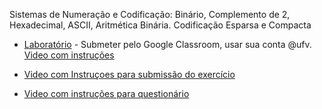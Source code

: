 
Sistemas de Numeração e Codificação: Binário, Complemento de 2, Hexadecimal, ASCII, Aritmética Binária. Codificação Esparsa e Compacta  

* [Laboratório](https://colab.research.google.com/drive/1U654FtCg5_ZEtmObc8SZIfZl4vk2pxDS) - Submeter pelo Google Classroom, usar sua conta @ufv. [Video com instruções](https://youtu.be/SmxgtQirgvs)

* [Video com Instruçoes para submissão do exercício](https://youtu.be/XcfEPMSZ1CU)

* [Video com instruções para questionário]()
